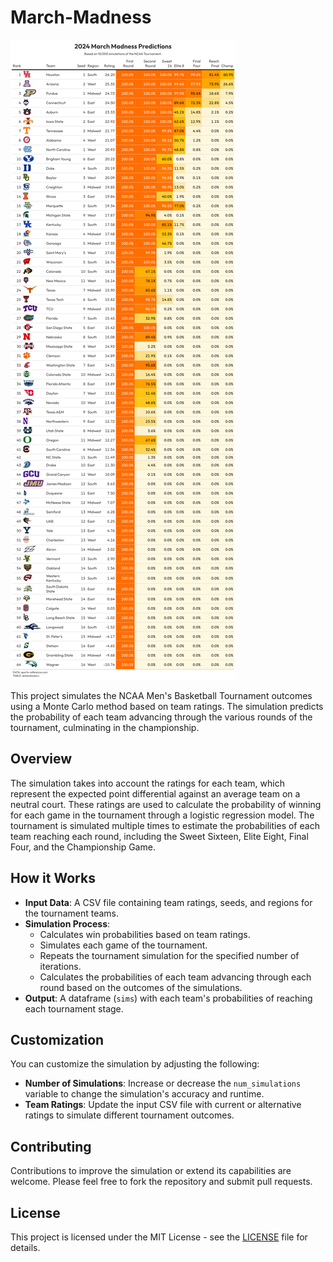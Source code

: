 # March-Madness

![Simulations](https://github.com/steodose/March-Madness/blob/main/2024%20March%20Madness%20Predictions.png?raw=true)

This project simulates the NCAA Men's Basketball Tournament outcomes using a Monte Carlo method based on team ratings. The simulation predicts the probability of each team advancing through the various rounds of the tournament, culminating in the championship.

## Overview

The simulation takes into account the ratings for each team, which represent the expected point differential against an average team on a neutral court. These ratings are used to calculate the probability of winning for each game in the tournament through a logistic regression model. The tournament is simulated multiple times to estimate the probabilities of each team reaching each round, including the Sweet Sixteen, Elite Eight, Final Four, and the Championship Game.

## How it Works

- **Input Data**: A CSV file containing team ratings, seeds, and regions for the tournament teams.
- **Simulation Process**:
  - Calculates win probabilities based on team ratings.
  - Simulates each game of the tournament.
  - Repeats the tournament simulation for the specified number of iterations.
  - Calculates the probabilities of each team advancing through each round based on the outcomes of the simulations.
- **Output**: A dataframe (`sims`) with each team's probabilities of reaching each tournament stage.

## Customization

You can customize the simulation by adjusting the following:

- **Number of Simulations**: Increase or decrease the `num_simulations` variable to change the simulation's accuracy and runtime.
- **Team Ratings**: Update the input CSV file with current or alternative ratings to simulate different tournament outcomes.

## Contributing

Contributions to improve the simulation or extend its capabilities are welcome. Please feel free to fork the repository and submit pull requests.

## License

This project is licensed under the MIT License - see the [LICENSE](LICENSE) file for details.


